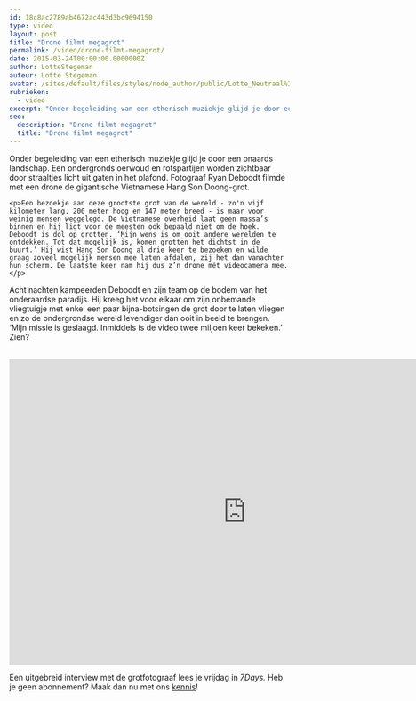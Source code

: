 ```yaml
---
id: 18c8ac2789ab4672ac443d3bc9694150
type: video
layout: post
title: "Drone filmt megagrot"
permalink: /video/drone-filmt-megagrot/
date: 2015-03-24T00:00:00.0000000Z
author: LotteStegeman
auteur: Lotte Stegeman
avatar: /sites/default/files/styles/node_author/public/Lotte_Neutraal%20VrolijkPASFOTO_6905.jpg?itok=DbcjFvZm
rubrieken:
  - video
excerpt: "Onder begeleiding van een etherisch muziekje glijd je door een onaards landschap. Een ondergronds oerwoud en rotspartijen worden zichtbaar door straaltjes licht uit gaten in het plafond. Fotograaf Ryan Deboodt filmde met een drone de gigantische Vietnamese Hang Son Doong-grot.   "
seo:
  description: "Drone filmt megagrot"
  title: "Drone filmt megagrot"
---
```

Onder begeleiding van een etherisch muziekje glijd je door een onaards landschap. Een ondergronds oerwoud en rotspartijen worden zichtbaar door straaltjes licht uit gaten in het plafond. Fotograaf Ryan Deboodt filmde met een drone de gigantische Vietnamese Hang Son Doong-grot.   

    <p>Een bezoekje aan deze grootste grot van de wereld - zo'n vijf kilometer lang, 200 meter hoog en 147 meter breed - is maar voor weinig mensen weggelegd. De Vietnamese overheid laat geen massa’s binnen en hij ligt voor de meesten ook bepaald niet om de hoek. Deboodt is dol op grotten. ‘Mijn wens is om ooit andere werelden te ontdekken. Tot dat mogelijk is, komen grotten het dichtst in de buurt.’ Hij wist Hang Son Doong al drie keer te bezoeken en wilde graag zoveel mogelijk mensen mee laten afdalen, zij het dan vanachter hun scherm. De laatste keer nam hij dus z’n drone mét videocamera mee.</p>
<p>Acht nachten kampeerden Deboodt en zijn team op de bodem van het onderaardse paradijs. Hij kreeg het voor elkaar om zijn onbemande vliegtuigje met enkel een paar bijna-botsingen de grot door te laten vliegen en zo de ondergrondse wereld levendiger dan ooit in beeld te brengen. ‘Mijn missie is geslaagd. Inmiddels is de video twee miljoen keer bekeken.’ Zien?<br> </p>
<p><iframe allowfullscreen="" mozallowfullscreen="" src="https://player.vimeo.com/video/121736043?color=ff9933" webkitallowfullscreen="" frameborder="0" height="550" width="850"></iframe></p>
<p>Een uitgebreid interview met de grotfotograaf lees je vrijdag in <em>7Days. </em>Heb je geen abonnement? Maak dan nu met ons <a href="https://abonneren.sevendays.nl/abonneren/abonnementen/al/kennismaken2/">kennis</a>!</p>  
